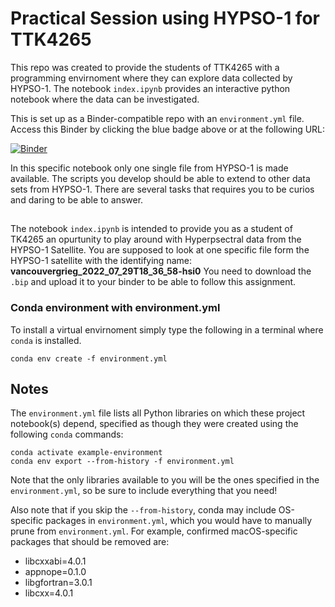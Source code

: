 # Practical Session using HYPSO-1 for TTK4265
This repo was created to provide the students of TTK4265 with 
a programming envirnoment where they can explore data collected by HYPSO-1.
The notebook `index.ipynb` provides an interactive python notebook where 
the data can be investigated.

This is set up as a Binder-compatible repo with an `environment.yml` file.
Access this Binder by clicking the blue badge above or at the following URL:<br />

[![Binder](https://mybinder.org/badge_logo.svg)](https://mybinder.org/v2/gh/sivertba/TTK4265-ORS-Practical/master?labpath=index.ipynb)

In this specific notebook only one single file from HYPSO-1 is made available.
The scripts you develop should be able to extend to other data sets from HYPSO-1.
There are several tasks that requires you to be curios and daring to be able 
to answer.

##

The notebook `index.ipynb` is intended to provide you as a student of TK4265 an opurtunity to play around with Hyperpsectral data from the HYPSO-1 Satellite.
You are supposed to look at one specific file form the HYPSO-1 satellite with the identifying name: <br />
**vancouvergrieg_2022_07_29T18_36_58-hsi0**
You need to download the `.bip` and upload it to your binder to be able to follow this assignment.

### Conda environment with environment.yml
To install a virtual envirnoment simply type the following in a terminal where `conda` is installed.

```
conda env create -f environment.yml
```
## Notes
The `environment.yml` file lists all Python libraries on which these project notebook(s)
depend, specified as though they were created using the following `conda` commands:

```
conda activate example-environment
conda env export --from-history -f environment.yml
```

Note that the only libraries available to you will be the ones specified in
the `environment.yml`, so be sure to include everything that you need! 

Also note that if you skip the `--from-history`, conda may include OS-specific
packages in `environment.yml`, which you would have to manually prune from
`environment.yml`.  For example, confirmed macOS-specific packages that should
be removed are:

* libcxxabi=4.0.1
* appnope=0.1.0
* libgfortran=3.0.1
* libcxx=4.0.1
